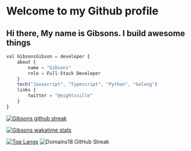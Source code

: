 # Welcome to my Github profile 

## Hi there, My name is Gibsons. I build awesome things

<!-- Here are some ideas to get you started:
- 🌱 I’m an experienced developer in ... `Javascript, Python,`
- 📫 How to reach me: ... gibsonsgibson88@gmail.com

## Pronouns
Eng/Sir -->

<!-- ## My Github Stats -->
```javascript
val GibsonsGibson = developer {
    about {
        name = "Gibsons"
        role = Full-Stack Developer
    }
    tech("Javascript", "Typescript", "Python", "Golang")
    links {
        twitter = "@eightsville"
    }
}
```


[![Gibsons github streak](https://github-readme-streak-stats.herokuapp.com?user=Domains18&theme=radical)](https://github.com/Domains18)

[![Gibsons wakatime stats](https://github-readme-stats.vercel.app/api/wakatime?username=Eightsville&theme=radical&custom_title=My%20Wakatime%20Stats&layout=compact)](https://github.com/Domains8)



[![Top Langs](https://github-readme-stats.vercel.app/api/top-langs/?username=Domains18&layout=compact&theme=tokyonight)](https://github.com/Domains18/github-readme-stats)
 ![Domains18 GitHub Streak](https://github-readme-streak-stats.herokuapp.com/?user=Domains18&theme=tokyonight) 
